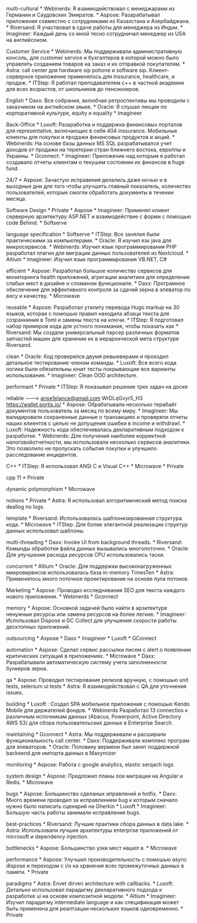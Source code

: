multi-cultural
	* Webinerds: Я взаимодействовал с менеджарами из Германии и Саудовских Эмиратов.
	* Aspose: Разарабатывал приложения совместно с сотрудниками из Казахстана и Азербайджана.
	* Riversand: Я участвовал в сдаче работы для менеджера из Индии.
	* Imagineer: Каждый день со мной тесно сотрудничал менеджер из USA на английсоком.

Customer Service
	* Webinerds: Мы поддерживали административную консоль, для customer service и бухгалтеров в которой можно было управлять созданием товаров на заказ и их отправкой покупателям.
	* Astra: call center для hardware sip pohone и software sip. Клиент-серверное приложение применялось для inssurance, 	healthcare, и продаж.
	* ITStep: Я работал преподавателем c++ в частной академии для всех возрастов, от школьников до пенсионеров.

English
	* Daxx: Все собрания, вклюбчая ретроспективы мы проводили с заказчиком на английском зяыке.
	* Oracle: Я слушал лекции по корпоративной культуре, equity и equality
	* Imagineer

Back-Office
	* Luxoft: Разаработка и поддержка финансовых порталов для representative, включающих в себя 404 inssurance. Мобильные клиенты для покупки и продажи финансовых продуктов и акций.
	* Webinerds: На основе базы данных MS SQL разрабатывался учет доходов от продажи на теретории стран ближнего востока, европпы и Украины.
	* Gconnect: 
	* Imagineer: Приложение над которым я работал создавало отчеты клиентам о текушем состоянии их финансов в huge fund.

24/7
	* Aspose: Зачастую исправения делались даже ночью и в вызодные дни для того чтобы улучшить главный показатель, количество пользователей, которые смогли обработать документы в течении месяца.

Software Design
	* Private
	* Aspose
	* Imagineer: Применял клиент серверную арзитектуру ASP.NET и взаимодействие с форми с помощью сode Behind. 
	* Softserve

language specification
	* Softserve
	* ITStep: Все занялия были практическими за компьютерами.
	* Oracle: Я изучил язк java для микросервисов. 
	* Webinerds: Изучил язык программирования PHP разработал плагин для миграции данных пользователей из Nextcloud. 
	* Altium
	* Imagineer: Изучил язык программирования VB.NET, C#

efficient
	* Aspose: Разработал большое количество сервисов для мониторинга health приложений, агригации аналитики для определения слабых мест в дизайне и сломаном функционале.
	* Daxx: Програмное обеспечение для эффективного контроля за сдачей зерна в элеватор по весу и качеству.
	* Microwave

reusable
	* Aspose: Разработал утилиту перевода Hugo markup на 30 языков, которая с помошью правил находила абзаци текста для созранниния в Toml и замены текста на ключи.
	* ITStep: Я подготовил набор примеров кода для устного понимания, чтобы показать как 
	* Riversand: Мы создали универсальный парсер различных форматов запчастей машин для хранении их в иерархической мета структуре Riversand.

clean
	* Oracle: Код проверялся двумя ревьюверами и проходил детальное тестирование членом команды.
	* Luxoft: Все всего кода логики были обязательны юнит тесты покрывающие все варианты использования.
	* Imagineer: Clean OOD architecture.

performant
	* Private
	* ITStep: Я показывал решение трех задач на доске

reliable ---> arise1elance@gmail.com WrDLqG*vy*r5_H3 https://wallet.portis.io/
	* Aspose: Обрабатывали несколько терабайт документов пользователь за месяц по всему миру.
	* Imagineer: Мы валидировали сохраненные данные о транзакциях и проверяли отчеты наших клиентов с целью не допущения ошибки в income и withdrawl.
	* Luxoft: Надежность кода обеспечивалась декларативным подходом к разработке.
	* Webinerds: Для получения наиболее корректной налоговойотчетности, мы использовали несколько сервисов аналитики. Это позволило не пропускать события покупки и улучшило расследование инцидентов.

C++
	* ITStep: Я использовал ANSI C и Visual C++
	* Microwave
	* Private

cpp 11
	* Private

dynamic polymorphism
	* Microwave

notions
	* Private
	* Astra: Я использовал алгоритмический метод поиска deallog по logs. 

template
	* Riversand: Использовалась шаблонизированная структура кода.
	* Microwave
	* ITStep: Для более элегантной реализации структур данных использовал шаблоны.

multi-threading
	* Daxx: Invoke UI from background threads.
	* Riversand: Комынды обработки файла данных вызывались многопоточно.
	* Oracle: Для улучшения расхода ресурсов CPU использовались таски.

concurrent
	* Altium
	* Oracle: Для поддержки высоконагруженных микровервисов использовалась база in-memory TimesTen
	* Astra: Применялось много поточное проектирование на основе пула потоков.

Marketing
	* Aspose: Проводиз исследнивания SEO для текста каждого нового приложения.
	* Webinerds
	* Gconnect
	
memory
	* Aspose: Основной задачей было найти в арзитектуре ненужные ресурсы или замена ресурсов на более легкие. 
	* Imagineer: Использовал Dispose и GC Collect для улучшения скорости работы десктопных приложений.

outsourcing
	* Aspose
	* Daxx
	* Imagineer
	* Luxoft
	* GConnect

automation
	* Aspose: Сделал сервис рассылки писем с alert о появлении критических ситуаций в приложениях.
	* Microwave
	* Daxx: Разрабатывали автоматическую систему учета заполненности бункеров зерна.

qa
	* Aspose: Проводил тестирование релизов вручную, с помошью unit tests, selenium ui tests
	* Astra: Я взаимодействовал с QA для уточнения issues.

building
	* Luxoft : Создал SPA мобильное приложение с помошью Kendo Mobile для держателей фондов.
	* Webinerds Разработал 13 connectios к различным испочникам данных (Abacus, Powerpoint, Active Directory AWS S3) для сбора пользовательских данных в Enterprise Search.

maintaining
	* Gconnect
	* Astra:  Мы поддерживали и расширали функциональность call center.
	* Daxx: Поддерживали комплекс програм для элеваторов.
	* Oracle: Половину вермени был занят поддержкой backeend для импорта данных в Maxymizer
	
monitoring
	* Aspose: Работа с google analytics, elastic serqach logs

system design
	* Aspose: Предложил планы лоя миграции на Angular и Redis.
	* Microwave
	
bugs
	* Aspose: Большинство сделаных иправлений и hotfix.
	* Daxx: Много времени проводил за исправлением bug к которым сначало нужно было написать сценарий на Gherkin
	* Luxoft
	* Imagineer: Большую часть работы занимали исправления bugs.

best-practices
	* Riversand: Лучшие практики сбора данных в data lake.
	* Astra: Использовали лучшие архитектуры enterprise приложений от microsoft и dependency injection.

bottlenecks
	* Aspose: Большинство узки мест нашел я.
	* Microwave

performance
	* Aspose: Улучшил производительность с помошью async dispose и переходом с i/o на хранения всех промежуточных данных в памяти.
	* Private

paradigms
	* Astra: Envet dirven architecture with callbacks.
	* Luxoft: Детально использовал парадигму декларативного подхода к разработке ui на основе композитной модели.
	* Altium
	* Imagineer: Изучил парадигму intermediate language и как спецификация может быть применена для реалтзации нескольких языков одновременно.
	* Private

